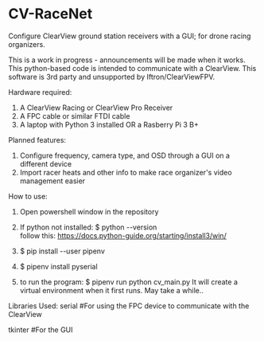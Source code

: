 # CV-RaceNet
Configure ClearView ground station receivers with a GUI; for drone racing organizers.

This is a work in progress - announcements will be made when it works. This python-based code is intended to communicate with a ClearView. This software is 3rd party and unsupported by Iftron/ClearViewFPV. 

Hardware required:
1) A ClearView Racing or ClearView Pro Receiver
2) A FPC cable or similar FTDI cable
3) A laptop with Python 3 installed OR a Rasberry Pi 3 B+

Planned features:
1) Configure frequency, camera type, and OSD through a GUI on a different device
2) Import racer heats and other info to make race organizer's video management easier

How to use:
1) Open powershell window in the repository
2) If python not installed: $ python --version          
	follow this:  https://docs.python-guide.org/starting/install3/win/
3) $ pip install --user pipenv
4) $ pipenv install pyserial

5) to run the program: $ pipenv run python cv_main.py
	It will create a virtual environment when it first runs. May take a while..
	
	
Libraries Used:
serial #For using the FPC device to communicate with the ClearView

tkinter #For the GUI



